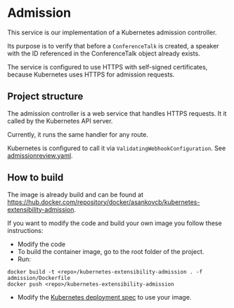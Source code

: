 # Admission

This service is our implementation of a Kubernetes admission controller.

Its purpose is to verify that before a `ConferenceTalk` is created, a speaker with the ID referenced in the ConferenceTalk object already exists.

The service is configured to use HTTPS with self-signed certificates, because Kubernetes uses HTTPS for admission requests.

## Project structure

The admission controller is a web service that handles HTTPS requests.
It it called by the Kubernetes API server.

Currently, it runs the same handler for any route.

Kubernetes is configured to call it via `ValidatingWebhookConfiguration`. See [admissionreview.yaml](k8s/admissionreview.yaml).

## How to build

The image is already build and can be found at <https://hub.docker.com/repository/docker/asankovcb/kubernetes-extensibility-admission>.

If you want to modify the code and build your own image you follow these instructions:

- Modify the code
- To build the container image, go to the root folder of the project.
- Run:

```shell
docker build -t <repo>/kubernetes-extensibility-admission . -f admission/Dockerfile
docker push <repo>/kubernetes-extensibility-admission
```

- Modify the [Kubernetes deployment spec](k8s/deployment.yaml) to use your image.
